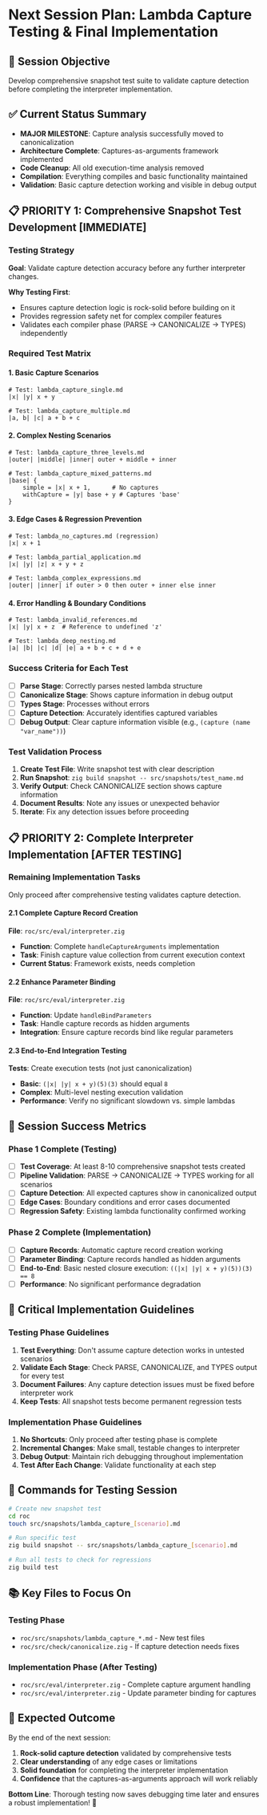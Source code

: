 # Next Session Plan: Lambda Capture Testing & Final Implementation

## 🎯 **Session Objective**
Develop comprehensive snapshot test suite to validate capture detection before completing the interpreter implementation.

## ✅ **Current Status Summary**
- **MAJOR MILESTONE**: Capture analysis successfully moved to canonicalization
- **Architecture Complete**: Captures-as-arguments framework implemented
- **Code Cleanup**: All old execution-time analysis removed
- **Compilation**: Everything compiles and basic functionality maintained
- **Validation**: Basic capture detection working and visible in debug output

## 📋 **PRIORITY 1: Comprehensive Snapshot Test Development** [IMMEDIATE]

### **Testing Strategy**
**Goal**: Validate capture detection accuracy before any further interpreter changes.

**Why Testing First**: 
- Ensures capture detection logic is rock-solid before building on it
- Provides regression safety net for complex compiler features
- Validates each compiler phase (PARSE → CANONICALIZE → TYPES) independently

### **Required Test Matrix**

#### **1. Basic Capture Scenarios**
```roc
# Test: lambda_capture_single.md
|x| |y| x + y

# Test: lambda_capture_multiple.md  
|a, b| |c| a + b + c
```

#### **2. Complex Nesting Scenarios**
```roc
# Test: lambda_capture_three_levels.md
|outer| |middle| |inner| outer + middle + inner

# Test: lambda_capture_mixed_patterns.md
|base| {
    simple = |x| x + 1,      # No captures
    withCapture = |y| base + y # Captures 'base'
}
```

#### **3. Edge Cases & Regression Prevention**
```roc
# Test: lambda_no_captures.md (regression)
|x| x + 1

# Test: lambda_partial_application.md
|x| |y| |z| x + y + z

# Test: lambda_complex_expressions.md
|outer| |inner| if outer > 0 then outer + inner else inner
```

#### **4. Error Handling & Boundary Conditions**
```roc
# Test: lambda_invalid_references.md
|x| |y| x + z  # Reference to undefined 'z'

# Test: lambda_deep_nesting.md
|a| |b| |c| |d| |e| a + b + c + d + e
```

### **Success Criteria for Each Test**
- [ ] **Parse Stage**: Correctly parses nested lambda structure
- [ ] **Canonicalize Stage**: Shows capture information in debug output
- [ ] **Types Stage**: Processes without errors  
- [ ] **Capture Detection**: Accurately identifies captured variables
- [ ] **Debug Output**: Clear capture information visible (e.g., `(capture (name "var_name"))`)

### **Test Validation Process**
1. **Create Test File**: Write snapshot test with clear description
2. **Run Snapshot**: `zig build snapshot -- src/snapshots/test_name.md`
3. **Verify Output**: Check CANONICALIZE section shows capture information
4. **Document Results**: Note any issues or unexpected behavior
5. **Iterate**: Fix any detection issues before proceeding

## 📋 **PRIORITY 2: Complete Interpreter Implementation** [AFTER TESTING]

### **Remaining Implementation Tasks**
Only proceed after comprehensive testing validates capture detection.

#### **2.1 Complete Capture Record Creation**
**File**: `roc/src/eval/interpreter.zig`
- **Function**: Complete `handleCaptureArguments` implementation
- **Task**: Finish capture value collection from current execution context
- **Current Status**: Framework exists, needs completion

#### **2.2 Enhance Parameter Binding** 
**File**: `roc/src/eval/interpreter.zig`
- **Function**: Update `handleBindParameters` 
- **Task**: Handle capture records as hidden arguments
- **Integration**: Ensure capture records bind like regular parameters

#### **2.3 End-to-End Integration Testing**
**Tests**: Create execution tests (not just canonicalization)
- **Basic**: `(|x| |y| x + y)(5)(3)` should equal `8`
- **Complex**: Multi-level nesting execution validation
- **Performance**: Verify no significant slowdown vs. simple lambdas

## 🎯 **Session Success Metrics**

### **Phase 1 Complete (Testing)**
- [ ] **Test Coverage**: At least 8-10 comprehensive snapshot tests created
- [ ] **Pipeline Validation**: PARSE → CANONICALIZE → TYPES working for all scenarios
- [ ] **Capture Detection**: All expected captures show in canonicalized output  
- [ ] **Edge Cases**: Boundary conditions and error cases documented
- [ ] **Regression Safety**: Existing lambda functionality confirmed working

### **Phase 2 Complete (Implementation)**
- [ ] **Capture Records**: Automatic capture record creation working
- [ ] **Parameter Binding**: Capture records handled as hidden arguments
- [ ] **End-to-End**: Basic nested closure execution: `((|x| |y| x + y)(5))(3) == 8`
- [ ] **Performance**: No significant performance degradation

## 🚨 **Critical Implementation Guidelines**

### **Testing Phase Guidelines**
1. **Test Everything**: Don't assume capture detection works in untested scenarios
2. **Validate Each Stage**: Check PARSE, CANONICALIZE, and TYPES output for every test
3. **Document Failures**: Any capture detection issues must be fixed before interpreter work
4. **Keep Tests**: All snapshot tests become permanent regression tests

### **Implementation Phase Guidelines**
1. **No Shortcuts**: Only proceed after testing phase is complete
2. **Incremental Changes**: Make small, testable changes to interpreter
3. **Debug Output**: Maintain rich debugging throughout implementation
4. **Test After Each Change**: Validate functionality at each step

## 🔧 **Commands for Testing Session**

```bash
# Create new snapshot test
cd roc
touch src/snapshots/lambda_capture_[scenario].md

# Run specific test
zig build snapshot -- src/snapshots/lambda_capture_[scenario].md

# Run all tests to check for regressions
zig build test
```

## 📚 **Key Files to Focus On**

### **Testing Phase**
- `roc/src/snapshots/lambda_capture_*.md` - New test files
- `roc/src/check/canonicalize.zig` - If capture detection needs fixes

### **Implementation Phase** (After Testing)
- `roc/src/eval/interpreter.zig` - Complete capture argument handling
- `roc/src/eval/interpreter.zig` - Update parameter binding for captures

## 🎉 **Expected Outcome**

By the end of the next session:
1. **Rock-solid capture detection** validated by comprehensive tests
2. **Clear understanding** of any edge cases or limitations
3. **Solid foundation** for completing the interpreter implementation
4. **Confidence** that the captures-as-arguments approach will work reliably

**Bottom Line**: Thorough testing now saves debugging time later and ensures a robust implementation! 🚀